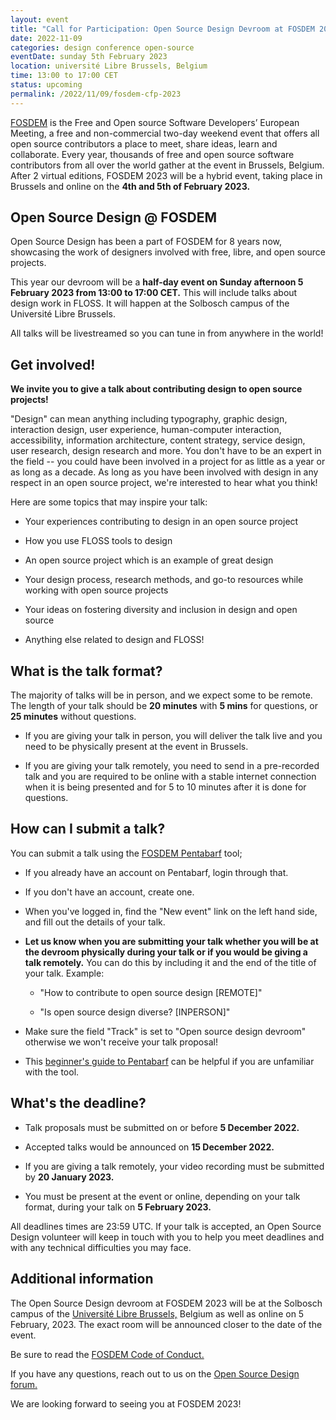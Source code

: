 ```yaml
---
layout: event
title: "Call for Participation: Open Source Design Devroom at FOSDEM 2023"
date: 2022-11-09
categories: design conference open-source
eventDate: sunday 5th February 2023 
location: université Libre Brussels, Belgium 
time: 13:00 to 17:00 CET 
status: upcoming
permalink: /2022/11/09/fosdem-cfp-2023
---
```


[FOSDEM](https://fosdem.org) is the Free and Open source Software Developers’ European Meeting, a free and non-commercial two-day weekend event that offers all open source contributors a place to meet, share ideas, learn and collaborate.
Every year, thousands of free and open source software contributors from all over the world gather at the event in Brussels, Belgium. After 2 virtual editions, FOSDEM 2023 will be a hybrid event, taking place in Brussels and online on the **4th and 5th of February 2023.**

## Open Source Design @ FOSDEM

Open Source Design has been a part of FOSDEM for 8 years now, showcasing the work of designers involved with free, libre, and open source projects.

This year our devroom will be a **half-day event on Sunday afternoon 5 February 2023 from 13:00 to 17:00 CET.** This will include talks about design work in FLOSS. It will happen at the Solbosch campus of the Université Libre Brussels.

All talks will be livestreamed so you can tune in from anywhere in the world!

## Get involved!

**We invite you to give a talk about contributing design to open source projects!**

"Design" can mean anything including typography, graphic design, interaction design, user experience, human-computer interaction, accessibility, information architecture, content strategy, service design, user research, design research and more. You don't have to be an expert in the field -- you could have been involved in a project for as little as a year or as long as a decade. As long as you have been involved with design in any respect in an open source project, we're interested to hear what you think!

Here are some topics that may inspire your talk:

- Your experiences contributing to design in an open source project

- How you use FLOSS tools to design

- An open source project which is an example of great design

- Your design process, research methods, and go-to resources while working with open source projects

- Your ideas on fostering diversity and inclusion in design and open source

- Anything else related to design and FLOSS!

## What is the talk format?

The majority of talks will be in person, and we expect some to be remote. The length of your talk should be **20 minutes** with **5 mins** for questions, or **25 minutes** without questions.

- If you are giving your talk in person, you will deliver the talk live and you need to be physically present at the event in Brussels.

- If you are giving your talk remotely, you need to send in a pre-recorded talk and you are required to be online with a stable internet connection when it is being presented and for 5 to 10 minutes after it is done for questions.

## How can I submit a talk?

You can submit a talk using the [FOSDEM Pentabarf](https://penta.fosdem.org/submission/FOSDEM23/) tool;

- If you already have an account on Pentabarf, login through that.

- If you don't have an account, create one.

- When you've logged in, find the "New event" link on the left hand side, and fill out the details of your talk.

- **Let us know when you are submitting your talk whether you will be at the devroom physically during your talk or if you would be giving a talk remotely.** You can do this by including it and the end of the title of your talk. Example:

  - "How to contribute to open source design [REMOTE]"

  - "Is open source design diverse? [INPERSON]"

- Make sure the field "Track" is set to "Open source design devroom" otherwise we won't receive your talk proposal!

- This [beginner's guide to Pentabarf](https://eyskens.me/beginners-guide-to-pentabarf/) can be helpful if you are unfamiliar with the tool.

## What's the deadline?

- Talk proposals must be submitted on or before **5 December 2022.**

- Accepted talks would be announced on **15 December 2022.**

- If you are giving a talk remotely, your video recording must be submitted by **20 January 2023.**

- You must be present at the event or online, depending on your talk format, during your talk on **5 February 2023.**

All deadlines times are 23:59 UTC. If your talk is accepted, an Open Source Design volunteer will keep in touch with you to help you meet deadlines and with any technical difficulties you may face.

## Additional information

The Open Source Design devroom at FOSDEM 2023 will be at the Solbosch campus of the [Université Libre Brussels,](https://goo.gl/maps/iBkf3SdRXPmpenUD9) Belgium as well as online on 5 February, 2023. The exact room will be announced closer to the date of the event.

Be sure to read the [FOSDEM Code of Conduct.](https://fosdem.org/2023/practical/conduct/)

If you have any questions, reach out to us on the [Open Source Design forum.](https://discourse.opensourcedesign.net/t/so-youd-like-to-speak-at-fosdem-but-you-have-some-questions/2793)

We are looking forward to seeing you at FOSDEM 2023!
